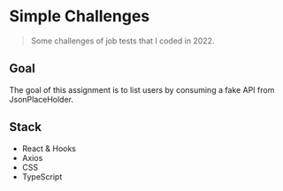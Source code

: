 # Simple Challenges

> Some challenges of job tests that I coded in 2022.

## Goal

The goal of this assignment is to list users by consuming a fake API from JsonPlaceHolder.

## Stack
- React & Hooks
- Axios
- CSS
- TypeScript